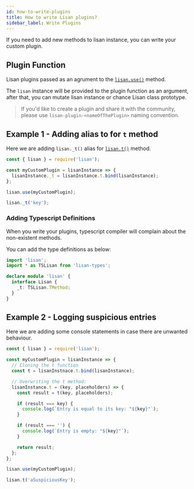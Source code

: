 ```yaml
---
id: how-to-write-plugins
title: How to write Lisan plugins?
sidebar_label: Write Plugins
---
```


If you need to add new methods to lisan instance,
you can write your custom plugin.

## Plugin Function

Lisan plugins passed as an agrument to the [`lisan.use()`](/docs/full-api-reference/#lisanusefn)
method.

The `lisan` instance will be provided to the plugin function as an argument,
after that, you can mutate lisan instance or chance Lisan class prototype.

> If you'd like to create a plugin and share it with the community,<br>
> please use `lisan-plugin-<nameOfThePlugin>` naming convention.

## Example 1 - Adding alias to for `t` method

Here we are adding `lisan._t()` alias for [`lisan.t()`](/docs/full-api-reference/#lisantkey-placeholders)
method.

```js
const { lisan } = require('lisan');

const myCustomPlugin = lisanInstance => {
  lisanInstance._t = lisanInstance.t.bind(lisanInstance);
};

lisan.use(myCustomPlugin);

lisan._t('key');
```

### Adding Typescript Definitions

When you write your plugins, typescript compiler will complain about the
non-existent methods.

You can add the type definitions as below:

```ts
import 'lisan';
import * as TSLisan from 'lisan-types';

declare module 'lisan' {
  interface Lisan {
    _t: TSLisan.TMethod;
  }
}
```

## Example 2 - Logging suspicious entries

Here we are adding some console statements in case
there are unwanted behaviour.

```js
const { lisan } = require('lisan');

const myCustomPlugin = lisanInstance => {
  // Cloning the t function
  const t = lisanInstnace.t.bind(lisanInstance);

  // Overwriting the t method:
  lisanInstance.t = (key, placeholders) => {
    const result = t(key, placeholders);

    if (result === key) {
      console.log(`Entry is equal to its key: "${key}"`);
    }

    if (result === '') {
      console.log(`Entry is empty: "${key}"`);
    }

    return result;
  };
};

lisan.use(myCustomPlugin);

lisan.t('aSuspiciousKey');
```
